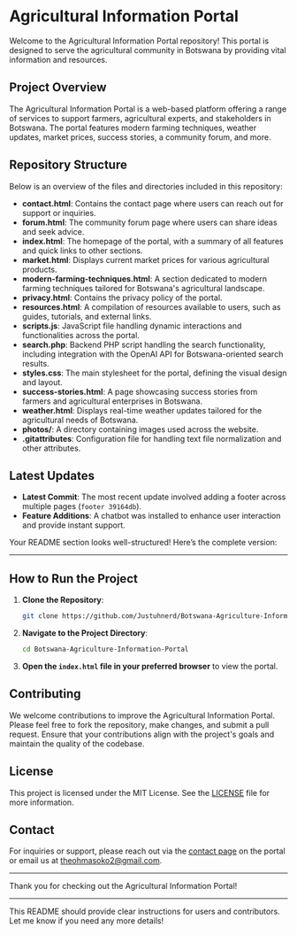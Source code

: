 # Agricultural Information Portal

Welcome to the Agricultural Information Portal repository! This portal is designed to serve the agricultural community in Botswana by providing vital information and resources.

## Project Overview

The Agricultural Information Portal is a web-based platform offering a range of services to support farmers, agricultural experts, and stakeholders in Botswana. The portal features modern farming techniques, weather updates, market prices, success stories, a community forum, and more.

## Repository Structure

Below is an overview of the files and directories included in this repository:

- **contact.html**: Contains the contact page where users can reach out for support or inquiries.
- **forum.html**: The community forum page where users can share ideas and seek advice.
- **index.html**: The homepage of the portal, with a summary of all features and quick links to other sections.
- **market.html**: Displays current market prices for various agricultural products.
- **modern-farming-techniques.html**: A section dedicated to modern farming techniques tailored for Botswana's agricultural landscape.
- **privacy.html**: Contains the privacy policy of the portal.
- **resources.html**: A compilation of resources available to users, such as guides, tutorials, and external links.
- **scripts.js**: JavaScript file handling dynamic interactions and functionalities across the portal.
- **search.php**: Backend PHP script handling the search functionality, including integration with the OpenAI API for Botswana-oriented search results.
- **styles.css**: The main stylesheet for the portal, defining the visual design and layout.
- **success-stories.html**: A page showcasing success stories from farmers and agricultural enterprises in Botswana.
- **weather.html**: Displays real-time weather updates tailored for the agricultural needs of Botswana.
- **photos/**: A directory containing images used across the website.
- **.gitattributes**: Configuration file for handling text file normalization and other attributes.

## Latest Updates

- **Latest Commit**: The most recent update involved adding a footer across multiple pages (`footer 39164db`).
- **Feature Additions**: A chatbot was installed to enhance user interaction and provide instant support.

Your README section looks well-structured! Here’s the complete version:

---

## How to Run the Project

1. **Clone the Repository**:
    ```bash
    git clone https://github.com/Justuhnerd/Botswana-Agriculture-Information-Portal.git
    ```
2. **Navigate to the Project Directory**:
    ```bash
    cd Botswana-Agriculture-Information-Portal
    ```
3. **Open the `index.html` file in your preferred browser** to view the portal.

## Contributing

We welcome contributions to improve the Agricultural Information Portal. Please feel free to fork the repository, make changes, and submit a pull request. Ensure that your contributions align with the project's goals and maintain the quality of the codebase.

## License

This project is licensed under the MIT License. See the [LICENSE](LICENSE) file for more information.

## Contact

For inquiries or support, please reach out via the [contact page](contact.html) on the portal or email us at [theohmasoko2@gmail.com](mailto:theohmasoko2@gmail.com).

---

Thank you for checking out the Agricultural Information Portal!

---

This README should provide clear instructions for users and contributors. Let me know if you need any more details!
